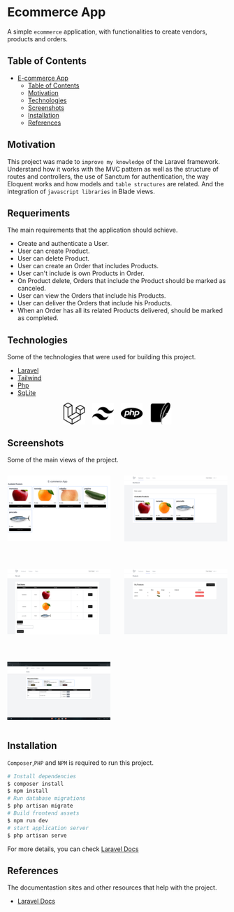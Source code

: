 # Ecommerce App

A simple `ecommerce` application, with functionalities to create vendors, products and orders.

## Table of Contents

-   [E-commerce App](#ecommerce-app)
    -   [Table of Contents](#table-of-contents)
    -   [Motivation](#motivation)
    -   [Technologies](#technologies)
    -   [Screenshots](#screenshots)
    -   [Installation](#installation)
    -   [References](#references)

## Motivation

This project was made to `improve my knowledge` of the Laravel framework. Understand how it works with the MVC pattern as well as the structure of routes and controllers, the use of Sanctum for authentication, the way Eloquent works and how models and `table structures` are related. And the integration of `javascript libraries` in Blade views.

## Requeriments

The main requirements that the application should achieve.

- Create and authenticate a User.
- User can create Product.
- User can delete Product.
- User can create an Order that includes Products.
- User can't include is own Products in Order.
- On Product delete, Orders that include the Product should be marked as canceled.
- User can view the Orders that include his Products.
- User can deliver the Orders that include his Products.
- When an Order has all its related Products delivered, should be marked as completed.


## Technologies

Some of the technologies that were used for building this project.

-   [Laravel](https://www.typescriptlang.org/)
-   [Tailwind](https://vuejs.org/)
-   [Php](https://v3.nuxtjs.org/)
-   [SqLite](https://sass-lang.com/)

<div style="display:flex;justify-content:center;gap:16px">
  <img src="./docs/laravel-ico.svg" alt="laravel icon" width="50" height="50">
  <img src="./docs/tailwind-ico.svg" alt="tailwind icon" width="50" height="50">
  <img src="./docs/php-ico.svg" alt="php icon" width="50" height="50"/>
  <img src="./docs/sqlite-ico.svg" alt="sqlite icon" width="50" height="50"/>
</div>

## Screenshots

Some of the main views of the project.

<div style="display:grid;grid-template-columns:1fr 1fr;gap:2rem">

![screenshot](/docs/index.png "index view")

![screenshot](/docs/dashboard.png "dashboard view")

![screenshot](/docs/cart.png "cart view")

![screenshot](/docs/products.png "products view")

![screenshot](/docs/orders.png "orders view")

</div>

## Installation

`Composer`,`PHP` and `NPM` is required to run this project.

```bash
# Install dependencies
$ composer install
$ npm install
# Run database migrations
$ php artisan migrate
# Build frontend assets
$ npm run dev
# start application server
$ php artisan serve
```

For more details, you can check [Laravel Docs](https://laravel.com/docs/9.x)

## References

The documentastion sites and other resources that help with the project.

-   [Laravel Docs](https://laravel.com/docs/9.x)
